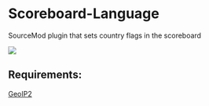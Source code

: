 # Scoreboard-Language
SourceMod plugin that sets country flags in the scoreboard

<img src="https://raw.githubusercontent.com/wend4r/Scoreboard-Language/master/.github/flags.png"></img>

Requirements:
------------
<a href="//github.com/Accelerator74/GeoIP2/releases">GeoIP2</a>
